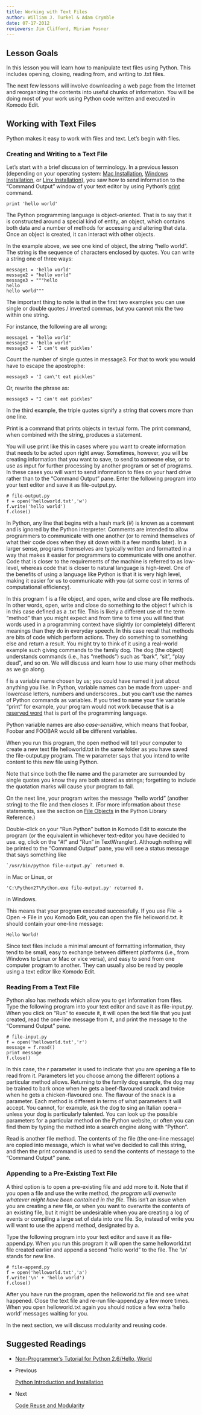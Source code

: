 ```yaml
---
title: Working with Text Files
author: William J. Turkel & Adam Crymble
date: 07-17-2012
reviewers: Jim Clifford, Miriam Posner
---
```


Lesson Goals
------------

In this lesson you will learn how to manipulate text files using Python.
This includes opening, closing, reading from, and writing to .txt files.

The next few lessons will involve downloading a web page from the
Internet and reorganizing the contents into useful chunks of
information. You will be doing most of your work using Python code
written and executed in Komodo Edit.

Working with Text Files
-----------------------

Python makes it easy to work with files and text. Let’s begin with
files.

### Creating and Writing to a Text File

Let’s start with a brief discussion of terminology. In a previous lesson
(depending on your operating system: [Mac Installation][], [Windows
Installation][], or [Linx Installation][]), you saw how to send
information to the “Command Output” window of your text editor by using
Python’s [print][] command.

``` {.python; title=""}
print 'hello world'
```

The Python programming language is object-oriented. That is to say that
it is constructed around a special kind of entity, an object, which
contains both data and a number of methods for accessing and altering
that data. Once an object is created, it can interact with other
objects.

In the example above, we see one kind of object, the string “hello
world”. The string is the sequence of characters enclosed by quotes. You
can write a string one of three ways:

``` {.plain; title=""}
message1 = 'hello world'
message2 = "hello world"
message3 = """hello
hello
hello world"""
```

The important thing to note is that in the first two examples you can
use single or double quotes / inverted commas, but you cannot mix the
two within one string.

For instance, the following are all wrong:

``` {.plain; title=""}
message1 = "hello world'
message2 = 'hello world"
message3 = 'I can't eat pickles'
```

Count the number of single quotes in message3. For that to work you
would have to escape the apostrophe:

``` {.python; title=""}
message3 = 'I can\'t eat pickles'
```

Or, rewrite the phrase as:

``` {.python; title=""}
message3 = "I can't eat pickles"
```

In the third example, the triple quotes signify a string that covers
more than one line.

Print is a command that prints objects in textual form. The print
command, when combined with the string, produces a statement.

You will use print like this in cases where you want to create
information that needs to be acted upon right away. Sometimes, however,
you will be creating information that you want to save, to send to
someone else, or to use as input for further processing by another
program or set of programs. In these cases you will want to send
information to files on your hard drive rather than to the “Command
Output” pane. Enter the following program into your text editor and save
it as file-output.py.

``` {.python; title=""}
# file-output.py
f = open('helloworld.txt','w')
f.write('hello world')
f.close()
```

In Python, any line that begins with a hash mark (\#) is known as a
comment and is ignored by the Python interpreter. Comments are intended
to allow programmers to communicate with one another (or to remind
themselves of what their code does when they sit down with it a few
months later). In a larger sense, programs themselves are typically
written and formatted in a way that makes it easier for programmers to
communicate with one another. Code that is closer to the requirements of
the machine is referred to as low-level, whereas code that is closer to
natural language is high-level. One of the benefits of using a language
like Python is that it is very high level, making it easier for us to
communicate with you (at some cost in terms of computational
efficiency).

In this program f is a file object, and open, write and close are file
methods. In other words, open, write and close do something to the
object f which is in this case defined as a .txt file. This is likely a
different use of the term “method” than you might expect and from time
to time you will find that words used in a programming context have
slightly (or completely) different meanings than they do in everyday
speech. In this case recall that methods are bits of code which perform
actions. They do something to something else and return a result. You
might try to think of it using a real-world example such giving commands
to the family dog. The dog (the object) understands commands (i.e., has
“methods”) such as “bark”, “sit”, “play dead”, and so on. We will
discuss and learn how to use many other methods as we go along.

f is a variable name chosen by us; you could have named it just about
anything you like. In Python, variable names can be made from upper- and
lowercase letters, numbers and underscores…but you can’t use the names
of Python commands as variables. If you tried to name your file variable
“print” for example, your program would not work because that is a
[reserved word][] that is part of the programming language.

Python variable names are also *case-sensitive*, which means that
foobar, Foobar and FOOBAR would all be different variables.

When you run this program, the open method will tell your computer to
create a new text file helloworld.txt in the same folder as you have
saved the file-output.py program. The w parameter says that you intend
to write content to this new file using Python.

Note that since both the file name and the parameter are surrounded by
single quotes you know they are both stored as strings; forgetting to
include the quotation marks will cause your program to fail.

On the next line, your program writes the message “hello world” (another
string) to the file and then closes it. (For more information about
these statements, see the section on [File Objects][] in the Python
Library Reference.)

Double-click on your “Run Python” button in Komodo Edit to execute the
program (or the equivalent in whichever text-editor you have decided to
use. eg, click on the “\#!” and “Run” in TextWrangler). Although nothing
will be printed to the “Command Output” pane, you will see a status
message that says something like

``` {.python; title=""}
`/usr/bin/python file-output.py` returned 0.
```

in Mac or Linux, or

``` {.python; title=""}
'C:\Python27\Python.exe file-output.py' returned 0.
```

in Windows.

This means that your program executed successfully. If you use File -\>
Open -\> File in you Komodo Edit, you can open the file helloworld.txt.
It should contain your one-line message:

``` {.python; title=""}
Hello World!
```

Since text files include a minimal amount of formatting information,
they tend to be small, easy to exchange between different platforms
(i.e., from Windows to Linux or Mac or vice versa), and easy to send
from one computer program to another. They can usually also be read by
people using a text editor like Komodo Edit.

### Reading From a Text File

Python also has methods which allow you to get information from files.
Type the following program into your text editor and save it as
file-input.py. When you click on “Run” to execute it, it will open the
text file that you just created, read the one-line message from it, and
print the message to the “Command Output” pane.

``` {.python; title=""}
# file-input.py
f = open('helloworld.txt','r')
message = f.read()
print message
f.close()
```

In this case, the r parameter is used to indicate that you are opening a
file to read from it. Parameters let you choose among the different
options a particular method allows. Returning to the family dog example,
the dog may be trained to bark once when he gets a beef-flavoured snack
and twice when he gets a chicken-flavoured one. The flavour of the snack
is a parameter. Each method is different in terms of what parameters it
will accept. You cannot, for example, ask the dog to sing an Italian
opera – unless your dog is particularly talented. You can look up the
possible parameters for a particular method on the Python website, or
often you can find them by typing the method into a search engine along
with “Python”.

Read is another file method. The contents of the file (the one-line
message) are copied into message, which is what we’ve decided to call
this string, and then the print command is used to send the contents of
message to the “Command Output” pane.

### Appending to a Pre-Existing Text File

A third option is to open a pre-existing file and add more to it. Note
that if you open a file and use the write method, *the program will
overwrite whatever might have been contained in the file*. This isn’t an
issue when you are creating a new file, or when you want to overwrite
the contents of an existing file, but it might be undesirable when you
are creating a log of events or compiling a large set of data into one
file. So, instead of write you will want to use the append method,
designated by a.

Type the following program into your text editor and save it as
file-append.py. When you run this program it will open the same
helloworld.txt file created earlier and append a second “hello world” to
the file. The ‘\\n‘ stands for new line.

``` {.python; title=""}
# file-append.py
f = open('helloworld.txt','a')
f.write('\n' + 'hello world')
f.close()
```

After you have run the program, open the helloworld.txt file and see
what happened. Close the text file and re-run file-append.py a few more
times. When you open helloworld.txt again you should notice a few extra
‘hello world’ messages waiting for you.

In the next section, we will discuss modularity and reusing code.

Suggested Readings
------------------

-   [Non-Programmer’s Tutorial for Python 2.6/Hello, World][]

-   Previous

    [Python Introduction and Installation][]

-   Next

    [Code Reuse and Modularity][]

  [Mac Installation]: http://programminghistorian.org/lessons/mac-installation
  [Windows Installation]: http://programminghistorian.org/lessons/windows-installation
  [Linx Installation]: http://programminghistorian.org/lessons/linux-installation
  [print]: http://www.python.org/doc/current/ref/print.html
  [reserved word]: http://docs.python.org/release/2.5.4/ref/keywords.html
  [File Objects]: http://docs.python.org/lib/bltin-file-objects.html
  [Non-Programmer’s Tutorial for Python 2.6/Hello, World]: http://en.wikibooks.org/wiki/Non-Programmer%27s_Tutorial_for_Python_2.6/Hello,_World
  [Python Introduction and Installation]: http://programminghistorian.org/lessons/introduction-and-installation
  [Code Reuse and Modularity]: http://programminghistorian.org/lessons/code-reuse-and-modularity
